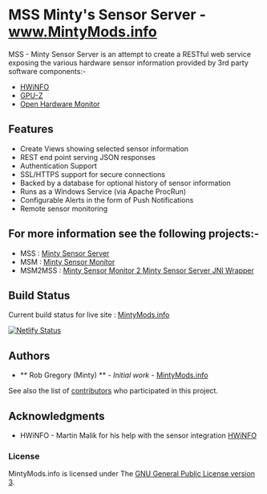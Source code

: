 # MSS Minty's Sensor Server - www.MintyMods.info
MSS - Minty Sensor Server is an attempt to create a RESTful web service exposing the various hardware sensor information provided by 3rd party software components:-
   * [HWiNFO](https://www.hwinfo.com) 
   * [GPU-Z](https://www.techpowerup.com/gpuz/) 
   * [Open Hardware Monitor](https://openhardwaremonitor.org/) 

## Features
   * Create Views showing selected sensor information
   * REST end point serving JSON responses
   * Authentication Support 
   * SSL/HTTPS support for secure connections
   * Backed by a database for optional history of sensor information
   * Runs as a Windows Service (via Apache ProcRun)
   * Configurable Alerts in the form of Push Notifications
   * Remote sensor monitoring


## For more information see the following projects:-
* MSS : [Minty Sensor Server](https://github.com/MintyMods/MintySensorServer)
* MSM : [Minty Sensor Monitor](https://github.com/MintyMods/MintySensorMonitor)
* MSM2MSS : [Minty Sensor Monitor 2 Minty Sensor Server JNI Wrapper](https://github.com/MintyMods/MintySm2MintySsJniWrapper)

## Build Status
Current build status for live site : [MintyMods.info](https://mintymods.info)

[![Netlify Status](https://api.netlify.com/api/v1/badges/ae30fd9b-8533-4518-ba87-76a491bc3fda/deploy-status)](https://app.netlify.com/sites/mintymods/deploys)

## Authors

* ** Rob Gregory (Minty) ** - *Initial work* - [MintyMods.info](https://github.com/MintyMods/MintyMods.info)

See also the list of [contributors](doc/CONTRIBUTORS.md) who participated in this project.

## Acknowledgments

  * HWiNFO - Martin Malik for his help with the sensor integration [HWiNFO](http://hwinfo.com)  
  
### License
MintyMods.info is licensed under The [GNU General Public License version 3](https://www.gnu.org/licenses/gpl-3.0.en.html).
  
  
  
